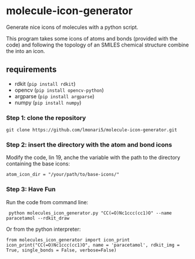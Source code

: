# molecule-icon-generator

Generate nice icons of molecules with a python script.

This program takes some icons of atoms and bonds (provided with the code) and following the topology of an SMILES chemical structure combine the into an icon. 

## requirements
- rdkit (`pip install rdkit`)
- opencv (`pip install opencv-python`)
- argparse (`pip install argparse`)
- numpy (`pip install numpy`)

### Step 1: clone the repository

```
git clone https://github.com/lmonari5/molecule-icon-generator.git
```

### Step 2: insert the directory with the atom and bond icons

Modify the code, lin 19, anche the variable with the path to the directory containing the base icons:

```
atom_icon_dir = "/your/path/to/base-icons/"
```

### Step 3: Have Fun

Run the code from command line:

```
 python molecules_icon_generator.py "CC(=O)Nc1ccc(cc1)O" --name paracetamol --rdkit_draw
```

Or from the python interpreter:

```
from molecules_icon_generator import icon_print 
icon_print("CC(=O)Nc1ccc(cc1)O", name = 'paracetamol', rdkit_img = True, single_bonds = False, verbose=False)
```
